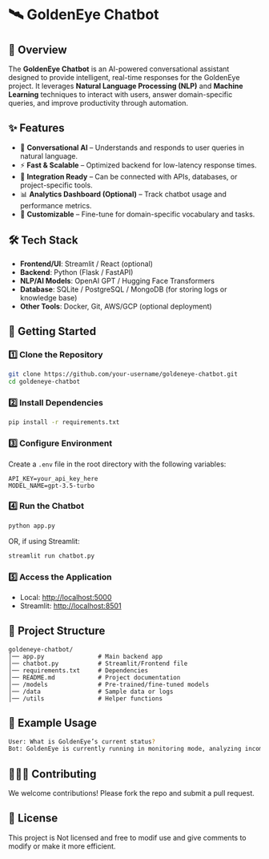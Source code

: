 
# 🛰️ GoldenEye Chatbot  

## 📌 Overview  
The **GoldenEye Chatbot** is an AI-powered conversational assistant designed to provide intelligent, real-time responses for the GoldenEye project. It leverages **Natural Language Processing (NLP)** and **Machine Learning** techniques to interact with users, answer domain-specific queries, and improve productivity through automation.  

## ✨ Features  
- 💬 **Conversational AI** – Understands and responds to user queries in natural language.  
- ⚡ **Fast & Scalable** – Optimized backend for low-latency response times.  
- 🔗 **Integration Ready** – Can be connected with APIs, databases, or project-specific tools.  
- 📊 **Analytics Dashboard (Optional)** – Track chatbot usage and performance metrics.  
- 🧠 **Customizable** – Fine-tune for domain-specific vocabulary and tasks.  

## 🛠️ Tech Stack  
- **Frontend/UI**: Streamlit / React (optional)  
- **Backend**: Python (Flask / FastAPI)  
- **NLP/AI Models**: OpenAI GPT / Hugging Face Transformers  
- **Database**: SQLite / PostgreSQL / MongoDB (for storing logs or knowledge base)  
- **Other Tools**: Docker, Git, AWS/GCP (optional deployment)  

## 🚀 Getting Started  

### 1️⃣ Clone the Repository  
```bash
git clone https://github.com/your-username/goldeneye-chatbot.git
cd goldeneye-chatbot
```

### 2️⃣ Install Dependencies  
```bash
pip install -r requirements.txt
```

### 3️⃣ Configure Environment  
Create a `.env` file in the root directory with the following variables:  
```
API_KEY=your_api_key_here
MODEL_NAME=gpt-3.5-turbo
```

### 4️⃣ Run the Chatbot  
```bash
python app.py
```
OR, if using Streamlit:  
```bash
streamlit run chatbot.py
```

### 5️⃣ Access the Application  
- Local: [http://localhost:5000](http://localhost:5000)  
- Streamlit: [http://localhost:8501](http://localhost:8501)  

## 📂 Project Structure  
```
goldeneye-chatbot/
│── app.py               # Main backend app
│── chatbot.py           # Streamlit/Frontend file
│── requirements.txt     # Dependencies
│── README.md            # Project documentation
│── /models              # Pre-trained/fine-tuned models
│── /data                # Sample data or logs
│── /utils               # Helper functions
```

## 🧪 Example Usage  
```bash
User: What is GoldenEye’s current status?  
Bot: GoldenEye is currently running in monitoring mode, analyzing incoming data streams for anomalies.  
```

## 🧑‍🤝‍🧑 Contributing  
We welcome contributions! Please fork the repo and submit a pull request.  

## 📜 License  
This project is Not licensed and free to modif use and give comments to modify or make it more efficient.  
